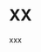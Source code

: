 # XX


<!-- WARNING: THIS FILE WAS AUTOGENERATED! DO NOT EDIT! -->
<!-- WARNING: THIS FILE WAS AUTOGENERATED! DO NOT EDIT! -->
<!-- WARNING: THIS FILE WAS AUTOGENERATED! DO NOT EDIT! -->

xxx
